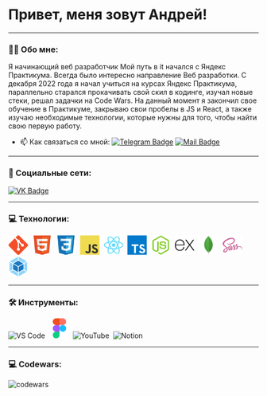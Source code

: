 
# Привет, меня зовут Андрей!

---

### :man_technologist: Обо мне:

Я начинающий веб разработчик Мой путь в it начался с Яндекс Практикума. Всегда было интересно направление Веб разработки. С декабря 2022 года я начал учиться на курсах Яндекс Практикума, параллельно старался прокачивать свой скил в кодинге, изучал новые стеки, решал задачки на Code Wars. На данный момент я закончил свое обучение в Практикуме, закрываю свои пробелы в JS и React, а также изучаю необходимые технологии, которые нужны для того, чтобы найти свою первую работу.

- :mailbox: Как связаться со мной: [![Telegram Badge](https://img.shields.io/badge/-andyshatzzz-blue?style=flat&logo=Telegram&logoColor=white)](https://t.me/andyshatzzz) [![Mail Badge](https://img.shields.io/badge/-Mail.ru-blue?style=flat&logo=Gmail&logoColor=white)](mailto:ponchic-09@mail.ru)

---

### 🤝 Социальные сети:

  <div id="badges">
    <a href="https://vk.com/andyshatzzz" target="_blank">
      <img src="https://cdn-icons-png.flaticon.com/512/145/145813.png" width="40" height="40" alt="VK Badge"/>
    </a>
  </div>

---

### 💻 Технологии:

<div>
  <img src="https://github.com/devicons/devicon/blob/master/icons/git/git-original.svg" title="git" alt="git" width="40" height="40"/>&nbsp
  <img src="https://github.com/devicons/devicon/blob/master/icons/html5/html5-original.svg" title="html5" alt="html5" width="40" height="40"/>&nbsp
  <img src="https://github.com/devicons/devicon/blob/master/icons/css3/css3-original.svg" title="css" alt="css" width="40" height="40"/>&nbsp
  <img src="https://github.com/devicons/devicon/blob/master/icons/javascript/javascript-original.svg" title="javascript" alt="javascript" width="40" height="40"/>&nbsp
  <img src="https://github.com/devicons/devicon/blob/master/icons/react/react-original.svg" title="reactjs" alt="reactjs" width="40" height="40"/>&nbsp
 <img src="https://github.com/devicons/devicon/blob/master/icons/typescript/typescript-plain.svg" title="reactjs" alt="reactjs" width="40" height="40"/>&nbsp
  <img src="https://github.com/devicons/devicon/blob/master/icons/nodejs/nodejs-original.svg" title="nodejs" alt="nodejs" width="40" height="40"/>&nbsp
  <img src="https://github.com/devicons/devicon/blob/master/icons/express/express-original.svg" title="express" alt="express" width="40" height="40"/>&nbsp
  <img src="https://github.com/devicons/devicon/blob/master/icons/mongodb/mongodb-original.svg" title="mongodb" alt="mongodb" width="40" height="40"/>&nbsp
  <img src="https://github.com/devicons/devicon/blob/master/icons/sass/sass-original.svg" title="sass/scss" alt="sass/scss" width="40" height="40"/>&nbsp;
  <img src="https://github.com/devicons/devicon/blob/master/icons/webpack/webpack-original.svg" title="webpack" alt="webpack" width="40" height="40"/>&nbsp;
  <!-- <img src="https://github.com/devicons/devicon/blob/master/icons/redux/redux-original.svg" title="redux" alt="redux" width="40" height="40"/>&nbsp; -->
</div>

---

### 🛠 Инструменты:

<div>
  <img src="https://github.com/MicrosoftDocs/visualstudio-docs/blob/main/docs/media/vs-code-logo.svg" title="Visual Studio Code" alt="VS Code" width="40" height="40"/>&nbsp;
  <img src="https://github.com/devicons/devicon/blob/master/icons/figma/figma-original.svg" title="figma" alt="figma" width="40" height="40"/>&nbsp;
  <img src="https://upload.wikimedia.org/wikipedia/commons/9/9e/YouTube_Logo_%282013-2017%29.svg" title="YouTube" alt="YouTube" width="40" height="40"/>&nbsp;
  <img src="https://upload.wikimedia.org/wikipedia/commons/e/e9/Notion-logo.svg" title="Notion" alt="Notion" width="40" height="40"/>&nbsp;
</div>

---

### 💻 Codewars:

![codewars](https://www.codewars.com/users/AndyShatzzz/badges/large)

